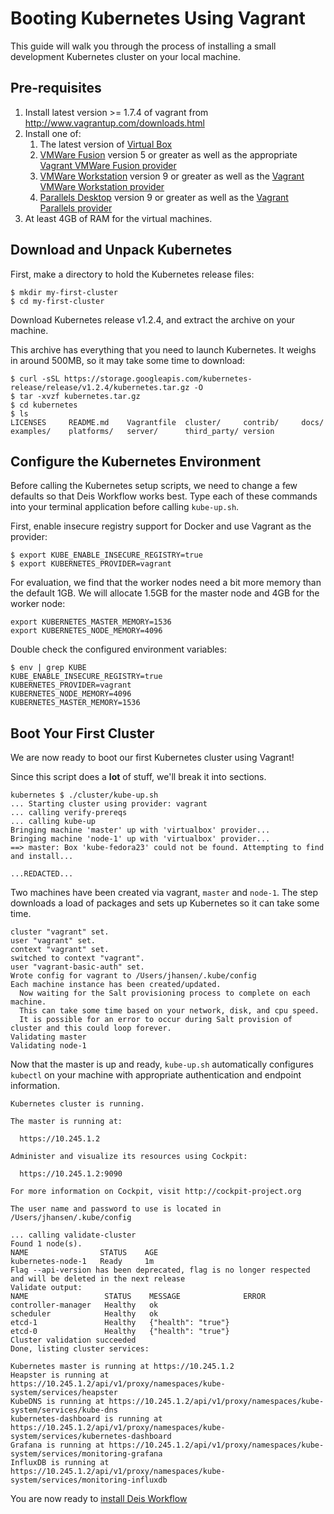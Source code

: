 # Booting Kubernetes Using Vagrant

This guide will walk you through the process of installing a small development
Kubernetes cluster on your local machine.

## Pre-requisites

1. Install latest version >= 1.7.4 of vagrant from http://www.vagrantup.com/downloads.html
2. Install one of:
   1. The latest version of [Virtual Box](https://www.virtualbox.org/wiki/Downloads)
   2. [VMWare Fusion](https://www.vmware.com/products/fusion/) version 5 or greater as well as the appropriate [Vagrant VMWare Fusion provider](https://www.vagrantup.com/vmware)
   3. [VMWare Workstation](https://www.vmware.com/products/workstation/) version 9 or greater as well as the [Vagrant VMWare Workstation provider](https://www.vagrantup.com/vmware)
   4. [Parallels Desktop](https://www.parallels.com/products/desktop/) version 9 or greater as well as the [Vagrant Parallels provider](https://parallels.github.io/vagrant-parallels/)
3. At least 4GB of RAM for the virtual machines.

## Download and Unpack Kubernetes

First, make a directory to hold the Kubernetes release files:

```
$ mkdir my-first-cluster
$ cd my-first-cluster
```

Download Kubernetes release v1.2.4, and extract the archive on your machine.

This archive has everything that you need to launch Kubernetes. It weighs in around 500MB, so it may take some time to download:

```
$ curl -sSL https://storage.googleapis.com/kubernetes-release/release/v1.2.4/kubernetes.tar.gz -O
$ tar -xvzf kubernetes.tar.gz
$ cd kubernetes
$ ls
LICENSES     README.md    Vagrantfile  cluster/     contrib/     docs/        examples/    platforms/   server/      third_party/ version
```

## Configure the Kubernetes Environment

Before calling the Kubernetes setup scripts, we need to change a few defaults so that Deis Workflow works best. Type
each of these commands into your terminal application before calling `kube-up.sh`.

First, enable insecure registry support for Docker and use Vagrant as the provider:
```
$ export KUBE_ENABLE_INSECURE_REGISTRY=true
$ export KUBERNETES_PROVIDER=vagrant
```

For evaluation, we find that the worker nodes need a bit more memory than the default 1GB. We will allocate 1.5GB for
the master node and 4GB for the worker node:

```
export KUBERNETES_MASTER_MEMORY=1536
export KUBERNETES_NODE_MEMORY=4096
```

Double check the configured environment variables:

```
$ env | grep KUBE
KUBE_ENABLE_INSECURE_REGISTRY=true
KUBERNETES_PROVIDER=vagrant
KUBERNETES_NODE_MEMORY=4096
KUBERNETES_MASTER_MEMORY=1536
```

## Boot Your First Cluster

We are now ready to boot our first Kubernetes cluster using Vagrant!

Since this script does a **lot** of stuff, we'll break it into sections.

```
kubernetes $ ./cluster/kube-up.sh
... Starting cluster using provider: vagrant
... calling verify-prereqs
... calling kube-up
Bringing machine 'master' up with 'virtualbox' provider...
Bringing machine 'node-1' up with 'virtualbox' provider...
==> master: Box 'kube-fedora23' could not be found. Attempting to find and install...

...REDACTED...

```

Two machines have been created via vagrant, `master` and `node-1`. The step downloads a load of packages and sets up
Kubernetes so it can take some time.

```
cluster "vagrant" set.
user "vagrant" set.
context "vagrant" set.
switched to context "vagrant".
user "vagrant-basic-auth" set.
Wrote config for vagrant to /Users/jhansen/.kube/config
Each machine instance has been created/updated.
  Now waiting for the Salt provisioning process to complete on each machine.
  This can take some time based on your network, disk, and cpu speed.
  It is possible for an error to occur during Salt provision of cluster and this could loop forever.
Validating master
Validating node-1
```

Now that the master is up and ready, `kube-up.sh` automatically configures `kubectl` on your machine with appropriate
authentication and endpoint information.

```
Kubernetes cluster is running.

The master is running at:

  https://10.245.1.2

Administer and visualize its resources using Cockpit:

  https://10.245.1.2:9090

For more information on Cockpit, visit http://cockpit-project.org

The user name and password to use is located in /Users/jhansen/.kube/config

... calling validate-cluster
Found 1 node(s).
NAME                STATUS    AGE
kubernetes-node-1   Ready     1m
Flag --api-version has been deprecated, flag is no longer respected and will be deleted in the next release
Validate output:
NAME                 STATUS    MESSAGE              ERROR
controller-manager   Healthy   ok
scheduler            Healthy   ok
etcd-1               Healthy   {"health": "true"}
etcd-0               Healthy   {"health": "true"}
Cluster validation succeeded
Done, listing cluster services:

Kubernetes master is running at https://10.245.1.2
Heapster is running at https://10.245.1.2/api/v1/proxy/namespaces/kube-system/services/heapster
KubeDNS is running at https://10.245.1.2/api/v1/proxy/namespaces/kube-system/services/kube-dns
kubernetes-dashboard is running at https://10.245.1.2/api/v1/proxy/namespaces/kube-system/services/kubernetes-dashboard
Grafana is running at https://10.245.1.2/api/v1/proxy/namespaces/kube-system/services/monitoring-grafana
InfluxDB is running at https://10.245.1.2/api/v1/proxy/namespaces/kube-system/services/monitoring-influxdb
```

You are now ready to [install Deis Workflow](install-vagrant.md)
